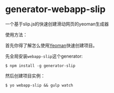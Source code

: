 generator-webapp-slip
=====================

一个基于slip.js的快速创建滑动网页的yeoman生成器

使用方法：

首先你得了解怎么使用[Yeoman](http://yeoman.io)快速创建项目。

先全局安装`webapp-slip`这个generator:

```
$ npm install -g generator-slip
```

然后创建项目实例：

```
$ yo webapp-slip && gulp watch
```
